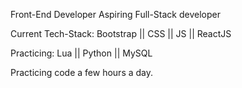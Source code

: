 Front-End Developer
Aspiring Full-Stack developer

Current Tech-Stack:
Bootstrap || CSS || JS || ReactJS 

Practicing:
Lua || Python || MySQL


Practicing code a few hours a day.
